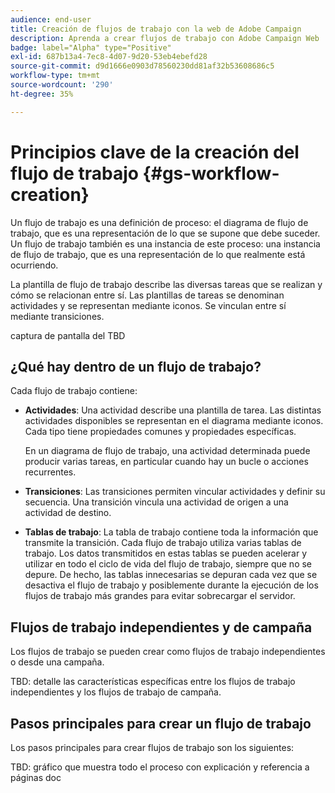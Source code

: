```yaml
---
audience: end-user
title: Creación de flujos de trabajo con la web de Adobe Campaign
description: Aprenda a crear flujos de trabajo con Adobe Campaign Web
badge: label="Alpha" type="Positive"
exl-id: 687b13a4-7ec8-4d07-9d20-53eb4ebefd28
source-git-commit: d9d1666e0903d78560230dd81af32b53608686c5
workflow-type: tm+mt
source-wordcount: '290'
ht-degree: 35%

---
```



# Principios clave de la creación del flujo de trabajo {#gs-workflow-creation}

Un flujo de trabajo es una definición de proceso: el diagrama de flujo de trabajo, que es una representación de lo que se supone que debe suceder. Un flujo de trabajo también es una instancia de este proceso: una instancia de flujo de trabajo, que es una representación de lo que realmente está ocurriendo.

La plantilla de flujo de trabajo describe las diversas tareas que se realizan y cómo se relacionan entre sí. Las plantillas de tareas se denominan actividades y se representan mediante iconos. Se vinculan entre sí mediante transiciones.

captura de pantalla del TBD

## ¿Qué hay dentro de un flujo de trabajo?

Cada flujo de trabajo contiene:

* **Actividades**: Una actividad describe una plantilla de tarea. Las distintas actividades disponibles se representan en el diagrama mediante iconos. Cada tipo tiene propiedades comunes y propiedades específicas.

   En un diagrama de flujo de trabajo, una actividad determinada puede producir varias tareas, en particular cuando hay un bucle o acciones recurrentes.

* **Transiciones**: Las transiciones permiten vincular actividades y definir su secuencia. Una transición vincula una actividad de origen a una actividad de destino.

* **Tablas de trabajo**: La tabla de trabajo contiene toda la información que transmite la transición. Cada flujo de trabajo utiliza varias tablas de trabajo. Los datos transmitidos en estas tablas se pueden acelerar y utilizar en todo el ciclo de vida del flujo de trabajo, siempre que no se depure. De hecho, las tablas innecesarias se depuran cada vez que se desactiva el flujo de trabajo y posiblemente durante la ejecución de los flujos de trabajo más grandes para evitar sobrecargar el servidor.

## Flujos de trabajo independientes y de campaña

Los flujos de trabajo se pueden crear como flujos de trabajo independientes o desde una campaña.

TBD: detalle las características específicas entre los flujos de trabajo independientes y los flujos de trabajo de campaña.

## Pasos principales para crear un flujo de trabajo

Los pasos principales para crear flujos de trabajo son los siguientes:

TBD: gráfico que muestra todo el proceso con explicación y referencia a páginas doc